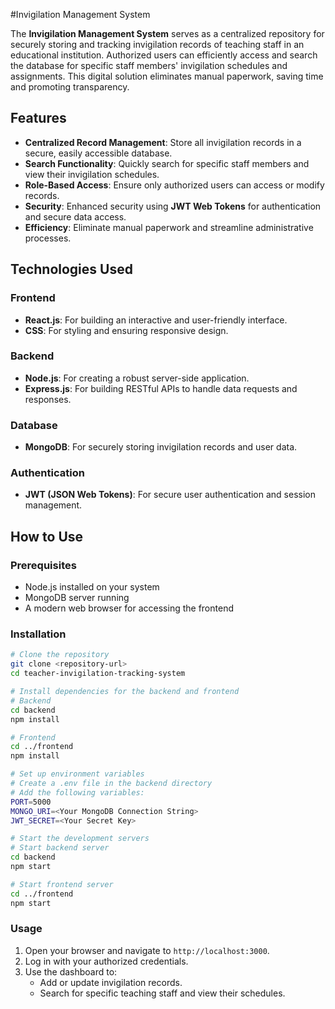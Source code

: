 #Invigilation Management System

The **Invigilation Management System** serves as a centralized repository for securely storing and tracking invigilation records of teaching staff in an educational institution. Authorized users can efficiently access and search the database for specific staff members' invigilation schedules and assignments. This digital solution eliminates manual paperwork, saving time and promoting transparency.

## Features
- **Centralized Record Management**: Store all invigilation records in a secure, easily accessible database.
- **Search Functionality**: Quickly search for specific staff members and view their invigilation schedules.
- **Role-Based Access**: Ensure only authorized users can access or modify records.
- **Security**: Enhanced security using **JWT Web Tokens** for authentication and secure data access.
- **Efficiency**: Eliminate manual paperwork and streamline administrative processes.

## Technologies Used
### Frontend
- **React.js**: For building an interactive and user-friendly interface.
- **CSS**: For styling and ensuring responsive design.

### Backend
- **Node.js**: For creating a robust server-side application.
- **Express.js**: For building RESTful APIs to handle data requests and responses.

### Database
- **MongoDB**: For securely storing invigilation records and user data.

### Authentication
- **JWT (JSON Web Tokens)**: For secure user authentication and session management.

## How to Use
### Prerequisites
- Node.js installed on your system
- MongoDB server running
- A modern web browser for accessing the frontend

### Installation
```bash
# Clone the repository
git clone <repository-url>
cd teacher-invigilation-tracking-system

# Install dependencies for the backend and frontend
# Backend
cd backend
npm install

# Frontend
cd ../frontend
npm install

# Set up environment variables
# Create a .env file in the backend directory
# Add the following variables:
PORT=5000
MONGO_URI=<Your MongoDB Connection String>
JWT_SECRET=<Your Secret Key>

# Start the development servers
# Start backend server
cd backend
npm start

# Start frontend server
cd ../frontend
npm start
```

### Usage
1. Open your browser and navigate to `http://localhost:3000`.
2. Log in with your authorized credentials.
3. Use the dashboard to:
   - Add or update invigilation records.
   - Search for specific teaching staff and view their schedules.





